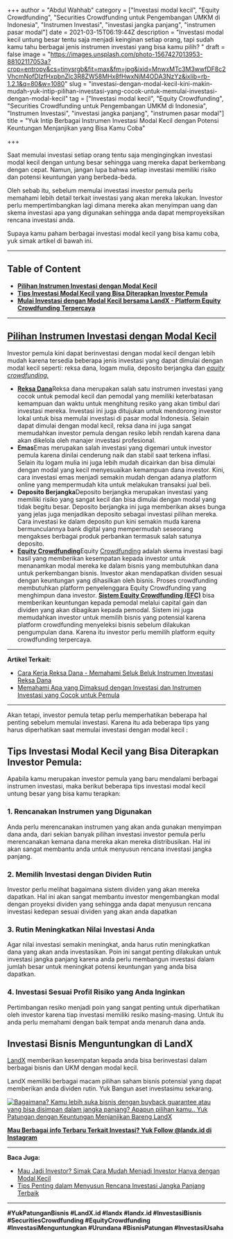 +++
author = "Abdul Wahhab"
category = ["Investasi modal kecil", "Equity Crowdfunding", "Securities Crowdfunding untuk Pengembangan UMKM di Indonesia", "Instrumen Investasi", "investasi jangka panjang", "instrumen pasar modal"]
date = 2021-03-15T06:19:44Z
description = "Investasi modal kecil untung besar tentu saja menjadi keinginan setiap orang, tapi sudah kamu tahu berbagai jenis instrumen investasi yang bisa kamu pilih? "
draft = false
image = "https://images.unsplash.com/photo-1567427013953-88102117053a?crop=entropy&cs=tinysrgb&fit=max&fm=jpg&ixid=MnwxMTc3M3wwfDF8c2VhcmNofDIzfHxpbnZlc3R8ZW58MHx8fHwxNjM4ODA3NzYz&ixlib=rb-1.2.1&q=80&w=1080"
slug = "investasi-dengan-modal-kecil-kini-makin-mudah-yuk-intip-pilihan-investasi-yang-cocok-untuk-memulai-investasi-dengan-modal-kecil"
tag = ["Investasi modal kecil", "Equity Crowdfunding", "Securities Crowdfunding untuk Pengembangan UMKM di Indonesia", "Instrumen Investasi", "investasi jangka panjang", "instrumen pasar modal"]
title = "Yuk Intip Berbagai Instrumen Investasi Modal Kecil dengan Potensi Keuntungan Menjanjikan yang Bisa Kamu Coba"

+++


Saat memulai investasi setiap orang tentu saja mengingingkan investasi modal kecil dengan untung besar sehingga uang mereka dapat berkembang dengan cepat. Namun, jangan lupa bahwa setiap investasi memiliki risiko dan potensi keuntungan yang berbeda-beda.

Oleh sebab itu,  sebelum memulai investasi investor pemula perlu memahami lebih detail terkait investasi yang akan mereka lakukan. Investor perlu mempertimbangkan lagi dimana mereka akan menyimpan uang dan skema investasi apa yang digunakan sehingga anda dapat memproyeksikan rencana investasi anda.

Supaya kamu paham berbagai investasi modal kecil yang bisa kamu coba, yuk simak artikel di bawah ini.

---

## Table of Content

* **[Pilihan Instrumen Investasi dengan Modal Kecil](#pilihan-instrumen-investasi-dengan-modal-kecil)**
* [**Tips Investasi Modal Kecil yang Bisa Diterapkan Investor Pemula**](#tips-investasi-modal-kecil-yang-bisa-diterapkan-investor-pemula)
* **[Mulai Investasi dengan Modal Kecil bersama LandX - Platform Equity Crowdfunding Terpercaya]( https://landx.id/)**

---

## [Pilihan Instrumen Investasi dengan Modal Kecil](https://landx.id/project/)

Investor pemula kini  dapat berinvestasi  dengan modal kecil  dengan lebih mudah karena tersedia beberapa jenis investasi yang dapat dimulai dengan modal kecil seperti: reksa dana, logam mulia, deposito berjangka dan  [_equity crowdfunding._ ]( https://landx.id/)

* [**Reksa Dana**](https://landx.id/blog/cara-kerja-reksa-dana/)Reksa dana merupakan salah satu instrumen investasi yang cocok untuk  pemodal kecil dan pemodal yang memiliki keterbatasan kemampuan dan waktu untuk menghitung resiko yang akan timbul dari investasi mereka. Investasi ini juga ditujukan untuk mendorong investor lokal untuk bisa memulai investasi di pasar modal Indonesia. Selain dapat dimulai dengan modal kecil, reksa dana ini juga sangat memudahkan investor pemula dengan resiko  lebih rendah karena dana akan dikelola oleh manajer investasi profesional.
* **Emas**Emas merupakan salah investasi yang digemari untuk investor pemula karena dinilai cenderung naik dan stabil saat terkena inflasi. Selain itu logam mulia ini juga lebih mudah dicairkan dan bisa dimulai dengan modal yang kecil menyesuaikan kemampuan dana investor. Kini, cara investasi emas menjadi semakin mudah dengan adanya platform online yang mempermudah kita untuk melakukan transaksi jual beli.
* **Deposito Berjangka**Deposito berjangka merupakan investasi yang memiliki risiko yang sangat kecil dan bisa dimulai dengan modal yang tidak begitu besar. Deposito berjangka ini juga memberikan akses bunga yang jelas juga menjadikan deposito sebagai investasi pilihan mereka. Cara investasi ke dalam deposito pun kini semakin muda karena bermunculannya bank digital yang mempermudah seseorang mengakses berbagai produk perbankan termasuk salah satunya deposito.
* [**Equity Crowdfunding**](https://landx.id/project/)Equity [Crowdfunding]( https://landx.id/) adalah skema investasi bagi hasil yang memberikan kesempatan kepada investor untuk menanamkan modal mereka ke dalam bisnis yang membutuhkan dana untuk perkembangan bisnis. Investor akan mendapatkan dividen sesuai dengan keuntungan yang dihasilkan oleh bisnis. Proses crowdfunding membutuhkan platform penyelenggara Equity Crowdfunding yang menghimpun dana investor. [**Sistem Equity Crowdfunding (EFC)**](https://landx.id/project/) bisa memberikan keuntungan kepada pemodal melalui capital gain dan dividen yang akan dibagikan kepada pemodal. Sistem ini juga memudahkan investor untuk memilih bisnis yang potensial karena platform crowdfunding menyeleksi bisnis sebelum dilakukan pengumpulan dana.  Karena itu investor perlu memilih platform equity crowdfunding terpercaya.

---

**Artikel Terkait:**

* [Cara Kerja Reksa Dana - Memahami Seluk Beluk Instrumen Investasi Reksa Dana](https://landx.id/blog/cara-kerja-reksa-dana/)
* [Memahami Apa yang Dimaksud dengan Investasi dan Instrumen Investasi yang Cocok untuk Pemula](https://landx.id/blog/apa-yang-dimaskud-dengan-investasi-untuk-investasi/)

---

Akan tetapi, investor pemula tetap perlu memperhatikan beberapa hal penting sebelum memulai investasi. Karena itu ada beberapa tips yang harus diperhatikan saat memulai investasi dengan modal kecil :

## Tips Investasi Modal Kecil yang Bisa Diterapkan Investor Pemula:

Apabila kamu merupakan investor pemula yang baru mendalami berbagai instrumen investasi, maka berikut beberapa tips investasi modal kecil untung besar yang bisa kamu terapkan:

### 1. Rencanakan Instrumen yang Digunakan

Anda perlu merencanakan instrumen yang akan anda gunakan menyimpan dana anda, dari sekian banyak pilihan investasi investor pemula perlu merencanakan kemana dana mereka akan mereka distribusikan. Hal ini akan sangat membantu anda untuk menyusun rencana investasi jangka panjang.

### 2. Memilih Investasi dengan Dividen Rutin

Investor perlu melihat bagaimana sistem dividen yang akan mereka dapatkan. Hal ini akan sangat membantu investor mengembangkan modal dengan proyeksi dividen yang sehingga anda dapat menyusun rencana investasi kedepan sesuai dividen yang akan anda dapatkan

### 3. Rutin Meningkatkan Nilai Investasi Anda

Agar nilai investasi semakin meningkat, anda harus rutin meningkatkan dana yang akan anda investasikan. Poin ini sangat penting dilakukan untuk investasi jangka panjang karena anda perlu membangun investasi dalam jumlah besar untuk meningkat potensi keuntungan yang anda bisa dapatkan.

### 4. Investasi Sesuai Profil Risiko yang Anda Inginkan

Pertimbangan resiko menjadi poin yang sangat penting untuk diperhatikan oleh investor karena tiap investasi memiliki resiko masing-masing. Untuk itu anda perlu memahami dengan baik tempat anda menaruh dana anda.

## Investasi Bisnis Menguntungkan di LandX []( https://landx.id/project/)

[LandX]( https://landx.id/) memberikan kesempatan kepada anda bisa berinvestasi dalam berbagai bisnis dan UKM dengan modal kecil.

LandX memiliki berbagai macam pilihan saham bisnis potensial yang dapat memberikan anda dividen rutin. Yuk Bangun aset investasimu sekarang.

[![Bagaimana? Kamu lebih suka bisnis dengan buyback guarantee atau yang bisa disimpan dalam jangka panjang? Apapun pilihan kamu.. Yuk Patungan  dengan Keuntungan Menjanjikan Bareng LandX](https://accountgram-production.sfo2.cdn.digitaloceanspaces.com/landx_ghost/2021/10/Equity-Crowdfunding-di-Indonesia-1--3.png)](https://landx.id/project/#/ximi)

[**Mau Berbagai info Terbaru Terkait Investasi? Yuk Follow @landx.id di Instagram**](https://www.instagram.com/landx.id/?utm_medium=copy_link)

---

**Baca Juga:**

* [Mau Jadi Investor? Simak Cara Mudah Menjadi Investor Hanya dengan Modal Kecil](https://landx.id/blog/cara-menjadi-investor/)
* [Tips Penting dalam Menyusun Rencana Investasi Jangka Panjang Terbaik](https://landx.id/blog/investasi-jangka-panjang-adalah/)

---

**#YukPatunganBisnis    #LandX.id    #landx         #landx.id    #InvestasiBisnis  #SecuritiesCrowdfunding   #EquityCrowdfunding    #InvestasiMenguntungkan     #Urundana    #BisnisPatungan    #InvestasiUsaha**

